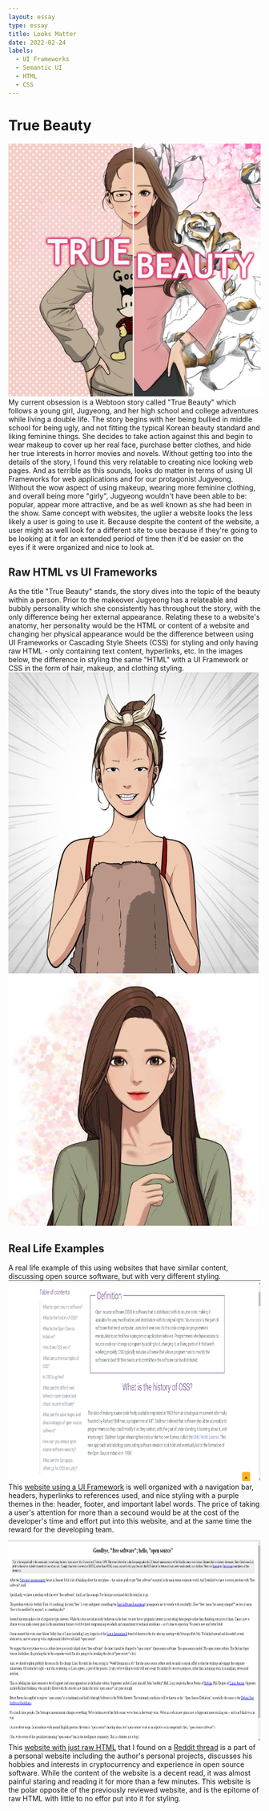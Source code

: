 ```yaml
---
layout: essay
type: essay
title: Looks Matter
date: 2022-02-24
labels:
  - UI Frameworks
  - Semantic UI
  - HTML
  - CSS
---
```


# True Beauty
<img class="ui medium right floated image" src="../images/true_beauty.jpg">
My current obsession is a Webtoon story called "True Beauty" which follows a young girl, Jugyeong, and her high school and college adventures while living a double life. The story begins with her being bullied in middle school for being ugly, and not fitting the typical Korean beauty standard and liking feminine things. She decides to take action against this and begin to wear makeup to cover up her real face, purchase better clothes, and hide her true interests in horror movies and novels. Without getting too into the details of the story, I found this very relatable to creating nice looking web pages. And as terrible as this sounds, looks do matter in terms of using UI Frameworks for web applications and for our protagonist Jugyeong. Without the wow aspect of using makeup, wearing more feminine clothing, and overall being more "girly", Jugyeong wouldn't have been able to be: popular, appear more attractive, and be as well known as she had been in the show. Same concept with websites, the uglier a website looks the less likely a user is going to use it. Because despite the content of the website, a user might as well look for a different site to use because if they're going to be looking at it for an extended period of time then it'd be easier on the eyes if it were organized and nice to look at. 

## Raw HTML vs UI Frameworks
As the title "True Beauty" stands, the story dives into the topic of the beauty within a person. Prior to the makeover Jugyeong has a relateable and bubbly personality which she consistently has throughout the story, with the only difference being her external appearance. Relating these to a website's anatomy, her personality would be the HTML or content of a website and changing her physical appearance would be the difference between using UI Frameworks or Cascading Style Sheets (CSS) for styling and only having raw HTML - only containing text content, hyperlinks, etc. In the images below, the difference in styling the same "HTML" with a UI Framework or CSS in the form of hair, makeup, and clothing styling.
<img class="ui small left floated image" src="../images/ugly_jugyeong.jpg" width="500" height="600">
<img class="ui small right floated image" src="../images/pretty_jugyeong.jpg" width="500">
<br>
## Real Life Examples
A real life example of this using websites that have similar content, discussing open source software, but with very different styling.
<img src="../images/website with ui.png" alt="website with ui" width="700" height="400">
This <a target="_blank" href="https://www.synopsys.com/glossary/what-is-open-source-software.html">website using a UI Framework</a> is well organized with a navigation bar, headers, hyperlinks to references used, and nice styling with a purple themes in the: header, footer, and important label words. The price of taking a user's attention for more than a secound would be at the cost of the developer's time and effort put into this website, and at the same time the reward for the developing team.

<img src="../images/rawhtml.png" alt="raw html" width="700" height="400">
This <a target="_blank" href="http://catb.org/~esr/open-source.html">website with just raw HTML</a> that I found on a <a href="https://www.reddit.com/r/web_design/comments/b9fvbs/collection_of_minimalraw_html_websites/">Reddit thread</a> is a part of a personal website including the author's personal projects, discusses his hobbies and interests in cryptocurrency and experience in open source software. While the content of the website is a decent read, it was almost painful staring and reading it for more than a few minutes. This website is the polar opposite of the previously reviewed website, and is the epitome of raw HTML with little to no effor put into it for styling. 

